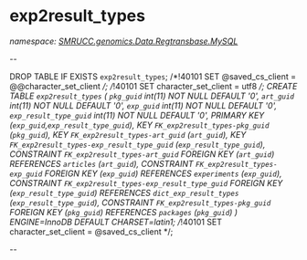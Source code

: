 ﻿# exp2result_types
_namespace: [SMRUCC.genomics.Data.Regtransbase.MySQL](./index.md)_

--
 
 DROP TABLE IF EXISTS `exp2result_types`;
 /*!40101 SET @saved_cs_client = @@character_set_client */;
 /*!40101 SET character_set_client = utf8 */;
 CREATE TABLE `exp2result_types` (
 `pkg_guid` int(11) NOT NULL DEFAULT '0',
 `art_guid` int(11) NOT NULL DEFAULT '0',
 `exp_guid` int(11) NOT NULL DEFAULT '0',
 `exp_result_type_guid` int(11) NOT NULL DEFAULT '0',
 PRIMARY KEY (`exp_guid`,`exp_result_type_guid`),
 KEY `FK_exp2result_types-pkg_guid` (`pkg_guid`),
 KEY `FK_exp2result_types-art_guid` (`art_guid`),
 KEY `FK_exp2result_types-exp_result_type_guid` (`exp_result_type_guid`),
 CONSTRAINT `FK_exp2result_types-art_guid` FOREIGN KEY (`art_guid`) REFERENCES `articles` (`art_guid`),
 CONSTRAINT `FK_exp2result_types-exp_guid` FOREIGN KEY (`exp_guid`) REFERENCES `experiments` (`exp_guid`),
 CONSTRAINT `FK_exp2result_types-exp_result_type_guid` FOREIGN KEY (`exp_result_type_guid`) REFERENCES `dict_exp_result_types` (`exp_result_type_guid`),
 CONSTRAINT `FK_exp2result_types-pkg_guid` FOREIGN KEY (`pkg_guid`) REFERENCES `packages` (`pkg_guid`)
 ) ENGINE=InnoDB DEFAULT CHARSET=latin1;
 /*!40101 SET character_set_client = @saved_cs_client */;
 
 --





